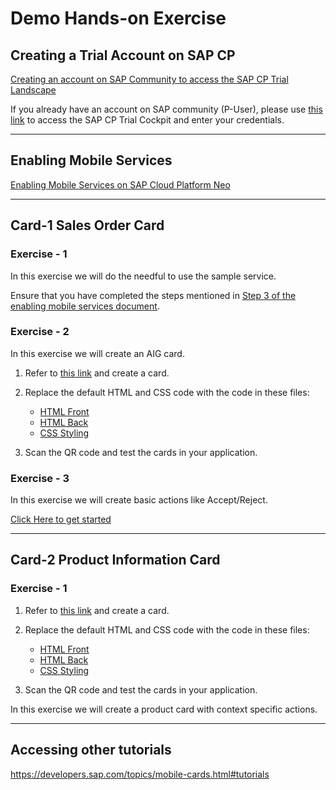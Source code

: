# Demo Hands-on Exercise

## Creating a Trial Account on SAP CP
[Creating an account on SAP Community to access the SAP CP Trial Landscape](https://developers.sap.com/india/tutorials/hcp-create-trial-account.html)

If you already have an account on SAP community (P-User), please use [this link](https://account.hanatrial.ondemand.com) to access the SAP CP Trial Cockpit and enter your credentials.

---

## Enabling Mobile Services
[Enabling Mobile Services on SAP Cloud Platform Neo](https://developers.sap.com/tutorials/cp-mobile-cards-setup.html)

---
## Card-1 Sales Order Card

### Exercise - 1
In this exercise we will do the needful to use the sample service.

Ensure that you have completed the steps mentioned in [Step 3 of the enabling mobile services document](https://developers.sap.com/tutorials/cp-mobile-cards-setup.html#7b81b8bf-38d6-4dd7-90d8-5bde81c0f7d).

### Exercise - 2

In this exercise we will create an AIG card.
1. Refer to [this link](https://developers.sap.com/tutorials/cp-mobile-cards-automatic-instance-generation.html) and create a card.

2. Replace the default HTML and CSS code with the code in these files:
   * [HTML Front](/ex2-files/card-front.html)
   * [HTML Back](/ex2-files/card-back.html)
   * [CSS Styling](/ex2-files/style.css)

3. Scan the QR code and test the cards in your application.

### Exercise - 3

In this exercise we will create basic actions like Accept/Reject.

[Click Here to get started](https://developers.sap.com/tutorials/cp-mobile-cards-action.html)

---

## Card-2 Product Information Card

### Exercise - 1

1. Refer to [this link](https://developers.sap.com/tutorials/cp-mobile-cards-content-actions.html) and create a card.

2. Replace the default HTML and CSS code with the code in these files:
   * [HTML Front](/ex4-files/card-front.html)
   * [HTML Back](/ex4-files/card-back.html)
   * [CSS Styling](/ex4-files/style.css)

3. Scan the QR code and test the cards in your application.

In this exercise we will create a product card with context specific actions.

---

## Accessing other tutorials
https://developers.sap.com/topics/mobile-cards.html#tutorials